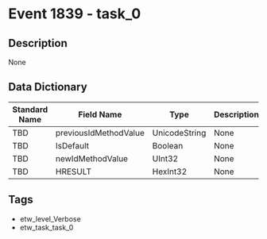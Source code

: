 # Event 1839 - task_0

## Description
None

## Data Dictionary
|Standard Name|Field Name|Type|Description|Sample Value|
|---|---|---|---|---|
|TBD|previousIdMethodValue|UnicodeString|None|`None`|
|TBD|IsDefault|Boolean|None|`None`|
|TBD|newIdMethodValue|UInt32|None|`None`|
|TBD|HRESULT|HexInt32|None|`None`|

## Tags
* etw_level_Verbose
* etw_task_task_0
